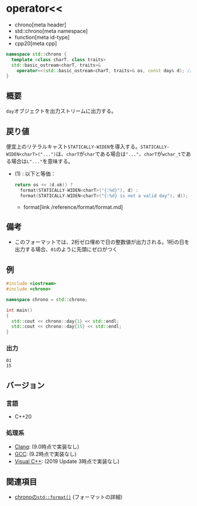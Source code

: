 # operator<<
* chrono[meta header]
* std::chrono[meta namespace]
* function[meta id-type]
* cpp20[meta cpp]

```cpp
namespace std::chrono {
  template <class charT, class traits>
  std::basic_ostream<charT, traits>&
    operator<<(std::basic_ostream<charT, traits>& os, const day& d); // (1) C++20
}
```

## 概要
`day`オブジェクトを出力ストリームに出力する。


## 戻り値
便宜上のリテラルキャスト`STATICALLY-WIDEN`を導入する。`STATICALLY-WIDEN<charT>("...")`は、`charT`が`char`である場合は`"..."`、`charT`が`wchar_t`である場合は`L"..."`を意味する。

- (1) : 以下と等価：
    ```cpp
    return os << (d.ok() ?
      format(STATICALLY-WIDEN<charT>("{:%d}"), d) :
      format(STATICALLY-WIDEN<charT>("{:%d} is not a valid day"), d));
    ```
    * format[link /reference/format/format.md]


## 備考
- このフォーマットでは、2桁ゼロ埋めで日の整数値が出力される。1桁の日を出力する場合、`01`のように先頭にゼロがつく


## 例
```cpp example
#include <iostream>
#include <chrono>

namespace chrono = std::chrono;

int main()
{
  std::cout << chrono::day{1} << std::endl;
  std::cout << chrono::day{15} << std::endl;
}
```

### 出力
```
01
15
```

## バージョン
### 言語
- C++20

### 処理系
- [Clang](/implementation.md#clang): (9.0時点で実装なし)
- [GCC](/implementation.md#gcc): (9.2時点で実装なし)
- [Visual C++](/implementation.md#visual_cpp): (2019 Update 3時点で実装なし)


## 関連項目
- [chronoの`std::format()`](/reference/chrono/format.md) (フォーマットの詳細)
